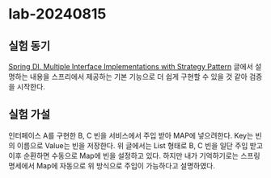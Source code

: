 # lab-20240815

## 실험 동기
[Spring DI. Multiple Interface Implementations with Strategy Pattern](https://medium.com/spring-boot-tips-and-tricks/spring-di-multiple-interface-implementations-with-strategy-pattern-eac54a029102)
글에서 설명하는 내용을 스프리에서 제공하는 기본 기능으로 더 쉽게 구현할 수 있을 것 같아 검증을 시작한다.

## 실험 가설
인터페이스 A를 구현한 B, C 빈을 서비스에서 주입 받아 MAP에 넣으려한다. Key는 빈의 이름으로 Value는 빈을 저장한다.
위 글에서는 List 형태로 B, C 빈을 일단 주입 받고 이후 순환하면 수동으로 Map에 빈을 설정하고 있다.
하지만 내가 기억하기로는 스프링 명세에서 Map에 자동으로 위 방식으로 주입이 가능하다고 설명하였다.

